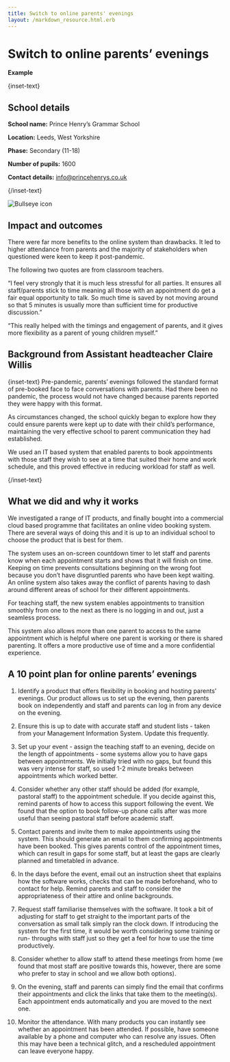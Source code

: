 ```yaml
---
title: Switch to online parents' evenings
layout: /markdown_resource.html.erb
---
```


# Switch to online parents’ evenings

<strong class="govuk-tag">Example</strong>

{inset-text}

## School details

**School name:** Prince Henry’s Grammar School

**Location:** Leeds, West Yorkshire

**Phase:** Secondary (11-18)

**Number of pupils:** 1600

**Contact details:** <info@princehenrys.co.uk>

{/inset-text}

<div class="govuk-grid-row dfe-width-container">
  <div class="govuk-grid-column-full">
    <div class="info-box">
      <div class="info-box__corner">
        <img src="/assets/images/bullseye.svg" alt="Bullseye icon">
      </div>
      <h2 class="govuk-heading-m">
        Impact and outcomes
      </h2>
      <p class="govuk-body">
       There were far more benefits to the online system than drawbacks. It led
       to higher attendance from parents and the majority of stakeholders when questioned were keen to keep it post-pandemic.
      </p>
      <p class="govuk-body">
         The following two quotes are from classroom teachers.
      </p>
      <p class="govuk-body">
         “I feel very strongly that it is much less stressful for all parties.
         It ensures all staff/parents stick to time meaning all those with an
         appointment do get a fair equal opportunity to talk. So much time is
         saved by not moving around so that 5 minutes is usually more than
         sufficient time for productive discussion.”  
      </p>
      <p class="govuk-body">
         “This really helped with the timings and engagement of parents, and it
         gives more flexibility as a parent of young children myself.”
      </p>
    </div>
  </div>
</div>

## Background from Assistant headteacher Claire Willis

{inset-text}
Pre-pandemic, parents’ evenings followed the standard format of pre-booked face
to face conversations with parents. Had there been no pandemic, the process
would not have changed because parents reported they were happy with this
format.

As circumstances changed, the school quickly began to explore how they could
ensure parents were kept up to date with their child’s performance, maintaining
the very effective school to parent communication they had established.

We used an IT based system that enabled parents to book appointments with those
staff they wish to see at a time that suited their home and work schedule, and
this proved effective in reducing workload for staff as well.

{/inset-text}

## What we did and why it works

We investigated a range of IT products, and finally bought into a commercial
cloud based programme that facilitates an online video booking system. There are
several ways of doing this and it is up to an individual school to choose the
product that is best for them.

The system uses an on-screen countdown timer to let staff and parents know when
each appointment starts and shows that it will finish on time. Keeping on time
prevents consultations beginning on the wrong foot because you don’t have
disgruntled parents who have been kept waiting. An online system also takes away
the conflict of parents having to dash around different areas of school for
their different appointments.

For teaching staff, the new system enables appointments to transition smoothly
from one to the next as there is no logging in and out, just a seamless process.

This system also allows more than one parent to access to the same appointment
which is helpful where one parent is working or there is shared parenting. It
offers a more productive use of time and a more confidential experience.

## A 10 point plan for online parents’ evenings

1. Identify a product that offers flexibility in booking and hosting parents’ evenings. Our product allows us to set up the evening, then parents book on independently and staff and parents can log in from any device on the evening.

2. Ensure this is up to date with accurate staff and student lists - taken from your Management Information System. Update this frequently.

3. Set up your event - assign the teaching staff to an evening, decide on the length of appointments - some systems allow you to have gaps between appointments. We initially tried with no gaps, but found this was very intense for staff, so used 1-2 minute breaks between appointments which worked better.

4. Consider whether any other staff should be added (for example, pastoral staff) to the appointment schedule. If you decide against this, remind parents of how to access this support following the event. We found that the option to book follow-up phone calls after was more useful than seeing pastoral staff before academic staff.

5. Contact parents and invite them to make appointments using the system. This should generate an email to them confirming appointments have been booked. This gives parents control of the appointment times, which can result in gaps for some staff, but at least the gaps are clearly planned and timetabled in advance.

6. In the days before the event, email out an instruction sheet that explains how the software works, checks that can be made beforehand, who to contact for help. Remind parents and staff to consider the appropriateness of their attire and online backgrounds.

7. Request staff familiarise themselves with the software. It took a bit of adjusting for staff to get straight to the important parts of the conversation as small talk simply ran the clock down. If introducing the system for the first time, it would be worth considering some training or run- throughs with staff just so they get a feel for how to use the time productively.

8. Consider whether to allow staff to attend these meetings from home (we found that most staff are positive towards this, however, there are some who prefer to stay in school and we allow both options).

9. On the evening, staff and parents can simply find the email that confirms their appointments and click the links that take them to the meeting(s). Each appointment ends automatically and you are moved to the next one.

10. Monitor the attendance. With many products you can instantly see whether an appointment has been attended. If possible, have someone available by a phone and computer who can resolve any issues. Often this may have been a technical glitch, and a rescheduled appointment can leave everyone happy.
